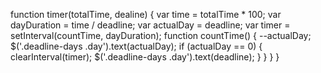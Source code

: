 function timer(totalTime, dealine) {
  var time = totalTime * 100;
  var dayDuration = time / deadline;
  var actualDay = deadline;
  var timer = setInterval(countTime, dayDuration);
  function countTime() {
    --actualDay;
    $('.deadline-days .day').text(actualDay);
    if (actualDay == 0) {
      clearInterval(timer);
      $('.deadline-days .day').text(deadline);
      }
    } 
  }
}

